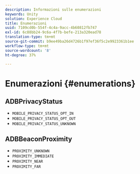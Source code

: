 ```yaml
---
description: Informazioni sulle enumerazioni
keywords: Unity
solution: Experience Cloud
title: Enumerazioni
uuid: 7109cd0b-554f-4c4a-9acc-4b60812fb747
exl-id: 6c88bb24-9c6a-4f7b-befe-213a320ead78
translation-type: tm+mt
source-git-commit: b9ee49ba26d4726b1f97ef36f5c2e9923361b1ee
workflow-type: tm+mt
source-wordcount: '8'
ht-degree: 37%

---
```


# Enumerazioni {#enumerations}

## ADBPrivacyStatus

* `MOBILE_PRIVACY_STATUS_OPT_IN`
* `MOBILE_PRIVACY_STATUS_OPT_OUT`
* `MOBILE_PRIVACY_STATUS_UNKNOWN`

## ADBBeaconProximity

* `PROXIMITY_UNKNOWN`
* `PROXIMITY_IMMEDIATE`
* `PROXIMITY_NEAR`
* `PROXIMITY_FAR`
